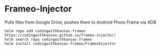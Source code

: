 # Frameo-Injector

Pulls files from Google Drive, pushes them to Android Photo Frame via ADB

```
helm repo add codingwithkansas-frameo https://codingwithkansas.github.io/frameo-injector/
helm search repo codingwithkansas-frameo
helm install codingwithkansas-frameo/FrameoInjector
```
